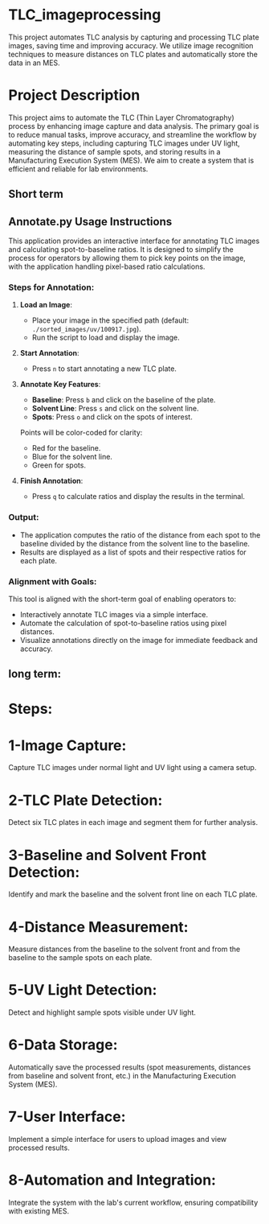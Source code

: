 # TLC_imageprocessing
This project automates TLC analysis by capturing and processing TLC plate images, saving time and improving accuracy. We utilize image recognition techniques to measure distances on TLC plates and automatically store the data in an MES.
# Project Description
This project aims to automate the TLC (Thin Layer Chromatography) process by enhancing image capture and data analysis. The primary goal is to reduce manual tasks, improve accuracy, and streamline the workflow by automating key steps, including capturing TLC images under UV light, measuring the distance of sample spots, and storing results in a Manufacturing Execution System (MES). We aim to create a system that is efficient and reliable for lab environments.
## Short term
## Annotate.py Usage Instructions

This application provides an interactive interface for annotating TLC images and calculating spot-to-baseline ratios. It is designed to simplify the process for operators by allowing them to pick key points on the image, with the application handling pixel-based ratio calculations.

### Steps for Annotation:

1. **Load an Image**:
   - Place your image in the specified path (default: `./sorted_images/uv/100917.jpg`).
   - Run the script to load and display the image.

2. **Start Annotation**:
   - Press `n` to start annotating a new TLC plate.

3. **Annotate Key Features**:
   - **Baseline**: Press `b` and click on the baseline of the plate.
   - **Solvent Line**: Press `s` and click on the solvent line.
   - **Spots**: Press `o` and click on the spots of interest.

   Points will be color-coded for clarity:
   - Red for the baseline.
   - Blue for the solvent line.
   - Green for spots.

4. **Finish Annotation**:
   - Press `q` to calculate ratios and display the results in the terminal.

### Output:

- The application computes the ratio of the distance from each spot to the baseline divided by the distance from the solvent line to the baseline.
- Results are displayed as a list of spots and their respective ratios for each plate.

### Alignment with Goals:

This tool is aligned with the short-term goal of enabling operators to:
- Interactively annotate TLC images via a simple interface.
- Automate the calculation of spot-to-baseline ratios using pixel distances.
- Visualize annotations directly on the image for immediate feedback and accuracy.
## long term:
# Steps:
# 1-Image Capture:

Capture TLC images under normal light and UV light using a camera setup.
# 2-TLC Plate Detection:
Detect six TLC plates in each image and segment them for further analysis.

# 3-Baseline and Solvent Front Detection:
Identify and mark the baseline and the solvent front line on each TLC plate.

# 4-Distance Measurement:
Measure distances from the baseline to the solvent front and from the baseline to the sample spots on each plate.

# 5-UV Light Detection:
Detect and highlight sample spots visible under UV light.

# 6-Data Storage:
Automatically save the processed results (spot measurements, distances from baseline and solvent front, etc.) in the Manufacturing Execution System (MES).
# 7-User Interface:
Implement a simple interface for users to upload images and view processed results.

# 8-Automation and Integration:
Integrate the system with the lab's current workflow, ensuring compatibility with existing MES.
